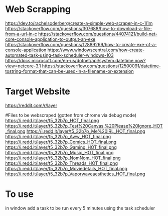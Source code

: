 # Web Scrapping

https://dev.to/rachelsoderberg/create-a-simple-web-scraper-in-c-1l1m
https://stackoverflow.com/questions/307688/how-to-download-a-file-from-a-url-in-c
https://stackoverflow.com/questions/44074121/build-net-core-console-application-to-output-an-exe
https://stackoverflow.com/questions/12889269/how-to-create-exe-of-a-console-application
https://www.windowscentral.com/how-create-automated-task-using-task-scheduler-windows-103
https://docs.microsoft.com/en-us/dotnet/api/system.datetime.now?view=netcore-3.1
https://stackoverflow.com/questions/12500091/datetime-tostring-format-that-can-be-used-in-a-filename-or-extension

# Target Website

https://reddit.com/r/layer

#Files to be webscraped (gotten from chrome via debug mode)
https://i.redd.it/layer/t5_32b7p_HOT_final.png
https://i.redd.it/layer/t5_32b7p_Test%20Canvas,%20Please%20Ignore_HOT_final.png
https://i.redd.it/layer/t5_32b7p_Me%20IRL_HOT_final.png
https://i.redd.it/layer/t5_32b7p_Aww_HOT_final.png
https://i.redd.it/layer/t5_32b7p_Comics_HOT_final.png
https://i.redd.it/layer/t5_32b7p_Gaming_HOT_final.png
https://i.redd.it/layer/t5_32b7p_Music_HOT_final.png
https://i.redd.it/layer/t5_32b7p_NomNom_HOT_final.png
https://i.redd.it/layer/t5_32b7p_Threads_HOT_final.png
https://i.redd.it/layer/t5_32b7p_Moviedetails_HOT_final.png
https://i.redd.it/layer/t5_32b7p_Vaporwaveaesthetics_HOT_final.png

# To use

in window add a task to be run every 5 minutes using the task scheduler
